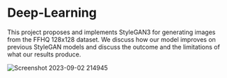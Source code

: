 # Deep-Learning
This project proposes and implements StyleGAN3 for generating images
from the FFHQ 128x128 dataset. We discuss how our model improves on
previous StyleGAN models and discuss the outcome and the limitations of
what our results produce.

![Screenshot 2023-09-02 214945](https://github.com/ngnm22/Deep-Learning/assets/92516410/079b64e3-e4f2-41ae-9939-9bc3fe140e1c)
